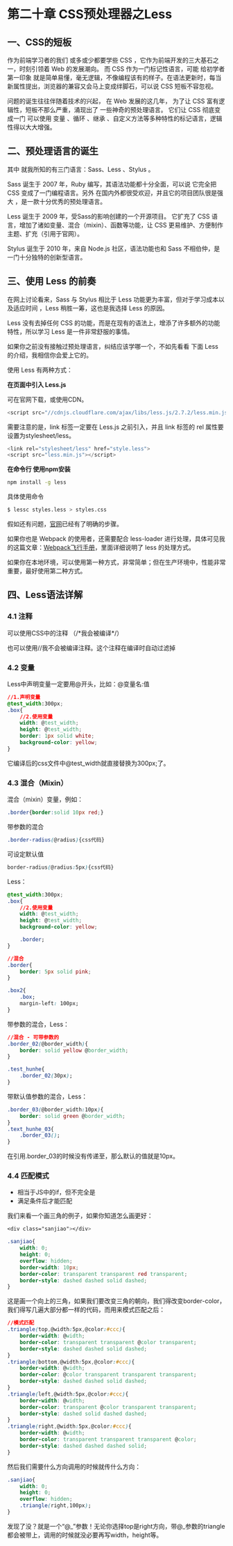 # 第二十章 CSS预处理器之Less

## 一、CSS的短板

作为前端学习者的我们 或多或少都要学些 CSS ，它作为前端开发的三大基石之一，时刻引领着 Web 的发展潮向。 而 CSS 作为一门标记性语言，可能 给初学者第一印象 就是简单易懂，毫无逻辑，不像编程该有的样子。在语法更新时，每当新属性提出，浏览器的兼容又会马上变成绊脚石，可以说 CSS 短板不容忽视。

问题的诞生往往伴随着技术的兴起， 在 Web 发展的这几年， 为了让 CSS 富有逻辑性，短板不那么严重，涌现出了 一些神奇的预处理语言。 它们让 CSS 彻底变成一门 可以使用 变量 、循环 、继承 、自定义方法等多种特性的标记语言，逻辑性得以大大增强。

## 二、预处理语言的诞生

其中 就我所知的有三门语言：Sass、Less 、Stylus 。

Sass 诞生于 2007 年，Ruby 编写，其语法功能都十分全面，可以说 它完全把 CSS 变成了一门编程语言。另外 在国内外都很受欢迎，并且它的项目团队很是强大 ，是一款十分优秀的预处理语言。

Less 诞生于 2009 年，受Sass的影响创建的一个开源项目。 它扩充了 CSS 语言，增加了诸如变量、混合（mixin）、函数等功能，让 CSS 更易维护、方便制作主题、扩充（引用于官网）。

Stylus 诞生于 2010 年，来自 Node.js 社区，语法功能也和 Sass 不相伯仲，是一门十分独特的创新型语言。

## 三、使用 Less 的前奏

在网上讨论看来，Sass 与 Stylus 相比于 Less 功能更为丰富，但对于学习成本以及适应时间 ，Less 稍胜一筹，这也是我选择 Less 的原因。

Less 没有去掉任何 CSS 的功能，而是在现有的语法上，增添了许多额外的功能特性，所以学习 Less 是一件非常舒服的事情。

如果你之前没有接触过预处理语言，纠结应该学哪一个，不如先看看 下面 Less 的介绍，我相信你会爱上它的。

使用 Less 有两种方式：

**在页面中引入 Less.js**

可在官网下载，或使用CDN。

```js
<script src="//cdnjs.cloudflare.com/ajax/libs/less.js/2.7.2/less.min.js"></script>
```

需要注意的是，link 标签一定要在 Less.js 之前引入，并且 link 标签的 rel 属性要设置为stylesheet/less。

```js
<link rel="stylesheet/less" href="style.less">
<script src="less.min.js"></script>
```

**在命令行 使用npm安装**

```bash
npm install -g less
```

具体使用命令

```bash
$ lessc styles.less > styles.css
```

假如还有问题，[官网](http://less.bootcss.com/)已经有了明确的步骤。

如果你也是 Webpack 的使用者，还需要配合 less-loader 进行处理，具体可见我的这篇文章：[Webpack飞行手册](https://tomotoes.com/posts/4d6f8cc5/)，里面详细说明了 less 的处理方式。

如果你在本地环境，可以使用第一种方式，非常简单；但在生产环境中，性能非常重要，最好使用第二种方式。

## 四、Less语法详解

### 4.1 注释

可以使用CSS中的注释 （/\*我会被编译\*/）

也可以使用//我不会被编译注释。这个注释在编译时自动过滤掉

### 4.2 变量

Less中声明变量一定要用@开头，比如：@变量名:值

```css
//1.声明变量
@test_width:300px;
.box{
    //2.使用变量
    width: @test_width;
    height: @test_width;
    border: 1px solid white;
    background-color: yellow;
}
```

它编译后的css文件中@test\_width就直接替换为300px;了。

### 4.3 混合（Mixin）

混合（mixin）变量，例如：

```css
.border{border:solid 10px red;}
```

带参数的混合

```css
.border-radius(@radius){css代码}
```

可设定默认值

```css
border-radius(@radius:5px){css代码}
```

Less：

```css
@test_width:300px;
.box{
    //2.使用变量
    width: @test_width;
    height: @test_width;
    background-color: yellow;

    .border;
}

//混合
.border{
    border: 5px solid pink;
}

.box2{
    .box;
    margin-left: 100px;
}
```

带参数的混合，Less：

```css
//混合 - 可带参数的
.border_02(@border_width){
    border: solid yellow @border_width;
}

.test_hunhe{
    .border_02(30px);
}
```

带默认值参数的混合，Less：

```css
.border_03(@border_width:10px){
    border: solid green @border_width;
}
.text_hunhe_03{
    .border_03();
}
```

在引用.border\_03的时候没有传递至，那么默认的值就是10px。

### 4.4 匹配模式

* 相当于JS中的if，但不完全是
* 满足条件后才能匹配

我们来看一个画三角的例子，如果你知道怎么画更好： 

```css
<div class="sanjiao"></div>

.sanjiao{
    width: 0;
    height: 0;
    overflow: hidden;
    border-width: 10px;
    border-color: transparent transparent red transparent;
    border-style: dashed dashed solid dashed;
}
```

这是画一个向上的三角，如果我们要改变三角的朝向，我们得改变border-color，我们得写几遍大部分都一样的代码，而用来模式匹配之后： 

```css
//模式匹配
.triangle(top,@width:5px,@color:#ccc){
    border-width: @width;
    border-color: transparent transparent @color transparent;
    border-style: dashed dashed solid dashed;
}
.triangle(bottom,@width:5px,@color:#ccc){
    border-width: @width;
    border-color: @color transparent transparent transparent;
    border-style: dashed dashed solid dashed;
}
.triangle(left,@width:5px,@color:#ccc){
    border-width: @width;
    border-color: transparent @color transparent transparent;
    border-style: dashed solid dashed dashed;
}
.triangle(right,@width:5px,@color:#ccc){
    border-width: @width;
    border-color: transparent transparent transparent @color;
    border-style: dashed dashed dashed solid;
}
```

然后我们需要什么方向调用的时候就传什么方向：

```css
.sanjiao{
    width: 0;
    height: 0;
    overflow: hidden;
    .triangle(right,100px);
}
```

发现了没？就是一个“@\_”参数！无论你选择top是right方向，带@\_参数的triangle都会被带上，调用的时候就没必要再写width，height等。

